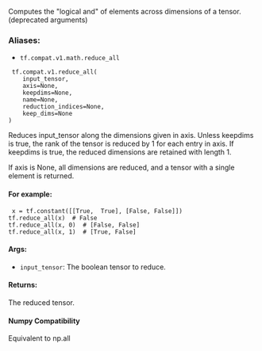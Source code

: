 
Computes the "logical and" of elements across dimensions of a tensor. (deprecated arguments)
### Aliases:
- `tf.compat.v1.math.reduce_all`

```
 tf.compat.v1.reduce_all(
    input_tensor,
    axis=None,
    keepdims=None,
    name=None,
    reduction_indices=None,
    keep_dims=None
)
```

Reduces input_tensor along the dimensions given in axis. Unless keepdims is true, the rank of the tensor is reduced by 1 for each entry in axis. If keepdims is true, the reduced dimensions are retained with length 1.

If axis is None, all dimensions are reduced, and a tensor with a single element is returned.
#### For example:

```
 x = tf.constant([[True,  True], [False, False]])
tf.reduce_all(x)  # False
tf.reduce_all(x, 0)  # [False, False]
tf.reduce_all(x, 1)  # [True, False]
```
#### Args:
- `input_tensor`: The boolean tensor to reduce.
#### Returns:

The reduced tensor.
#### Numpy Compatibility

Equivalent to np.all
